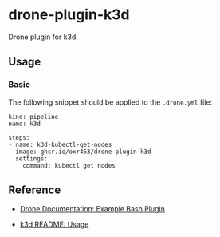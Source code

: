 # drone-plugin-k3d

Drone plugin for k3d.

## Usage

### Basic

The following snippet should be applied to the `.drone.yml` file:

```
kind: pipeline
name: k3d

steps:
- name: k3d-kubectl-get-nodes
  image: ghcr.io/oxr463/drone-plugin-k3d
  settings:
    command: kubectl get nodes
```

## Reference

- [Drone Documentation: Example Bash Plugin](https://docs.drone.io/plugins/tutorials/bash)

- [k3d README: Usage](https://github.com/k3d-io/k3d#usage)

